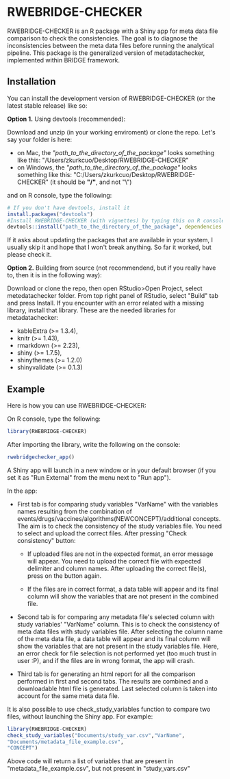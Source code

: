
# RWEBRIDGE-CHECKER

<!-- badges: start -->
<!-- badges: end -->

RWEBRIDGE-CHECKER is an R package with a Shiny app for meta data file comparison to check the consistencies. The goal is to diagnose the inconsistencies between the meta data files before running the analytical pipeline. This package is the generalized version of metadatachecker, implemented within BRIDGE framework.

## Installation

You can install the development version of RWEBRIDGE-CHECKER (or the latest stable release) like so:

**Option 1.** Using devtools (recommended):

Download and unzip (in your working enviroment) or clone the repo. Let's say your folder is here:

- on Mac, the *"path_to_the_directory_of_the_package"* looks something like this: "/Users/zkurkcuo/Desktop/RWEBRIDGE-CHECKER"
- on Windows, the *"path_to_the_directory_of_the_package"* looks something like this: "C:/Users/zkurkcuo/Desktop/RWEBRIDGE-CHECKER" (it should be **"/"**, and not "\\")

and on R console, type the following:
``` r
# If you don't have devtools, install it
install.packages("devtools")
#Install RWEBRIDGE-CHECKER (with vignettes) by typing this on R console
devtools::install("path_to_the_directory_of_the_package", dependencies = TRUE, build_vignettes = T)
```
If it asks about updating the packages that are available in your system, I usually skip it and hope that I won't break anything. So far it worked, but please check it.

**Option 2.** Building from source (not recommendend, but if you really have to, then it is in the following way):

Download or clone the repo, then open RStudio>Open Project, select metedatachecker folder. 
From top right panel of RStudio, select "Build" tab and press Install. If you encounter with
an error related with a missing library, install that library. These are the 
needed libraries for metadatachecker:

- kableExtra (>= 1.3.4),
- knitr (>= 1.43),
- rmarkdown (>= 2.23),
- shiny (>= 1.7.5),
- shinythemes (>= 1.2.0)
- shinyvalidate (>= 0.1.3)

## Example

Here is how you can use RWEBRIDGE-CHECKER: 


On R console, type the following:
``` r
library(RWEBRIDGE-CHECKER)
```

After importing the library, write the following on the console:

``` r
rwebridgechecker_app()
```

A Shiny app will launch in a new window or in your default browser (if you set it as "Run External" from the menu next to "Run app"). 

In the app:

- First tab is for comparing study variables "VarName" with the variables names resulting from the combination of events/drugs/vaccines/algorithms(NEWCONCEPT)/additional concepts. The aim is to check the consistency of the study variables file. 
You need to select and upload the correct files. After pressing "Check consistency" button:

  - If uploaded files are not in the expected format, an error message 
will appear. You need to upload the correct file with expected delimiter and column names.
After uploading the correct file(s), press on the button again.

  - If the files are in correct format, a data table will appear and its final column 
will show the variables that are not present in the combined file.

- Second tab is for comparing any metadata file's selected column with study variables' "VarName" column. This is to check the consistency of meta data files with study variables file. After selecting the column name of the meta data file, a data table will appear and its final column will show the variables that are not present in the study variables file. Here, an error check for file selection is not performed yet (too much trust in user :P), and if the files are in wrong format, the app will crash.

- Third tab is for generating an html report for all the comparison performed in first and second tabs. The results are combined and a downloadable html file is generated. Last selected column is taken into account for the same meta data file.

It is also possible to use check_study_variables function to compare two files, without launching the Shiny app. For example:

``` r
library(RWEBRIDGE-CHECKER)
check_study_variables("Documents/study_var.csv","VarName",
"Documents/metadata_file_example.csv",
"CONCEPT")
```

Above code will return a list of variables that are present in "metadata_file_example.csv", but not present in "study_vars.csv" 
